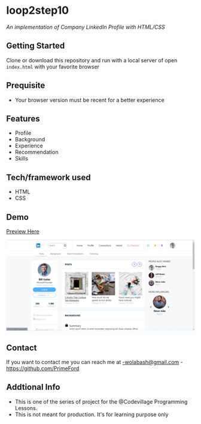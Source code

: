 # loop2step10

_An implementation of Company LinkedIn Profile with HTML/CSS_

## Getting Started

Clone or download this repository and run with a local server of open `index.html` with your favorite browser

## Prequisite

- Your browser version must be recent for a better experience

## Features

- Profile
- Background
- Experience
- Recommendation
- Skills

## Tech/framework used

- HTML
- CSS

## Demo

[Preview Here](https://rawcdn.githack.com/PrimeFord/loop2step10/7c8a9caba74d6eff3cffb1f670ca3a166cf6d425/index.html)

![screenshot](./media/snip.png)

## Contact

If you want to contact me you can reach me at
-wolabash@gmail.com -https://github.com/PrimeFord

## Addtional Info

- This is one of the series of project for the @Codevillage Programming Lessons.
- This is not meant for production. It's for learning purpose only

